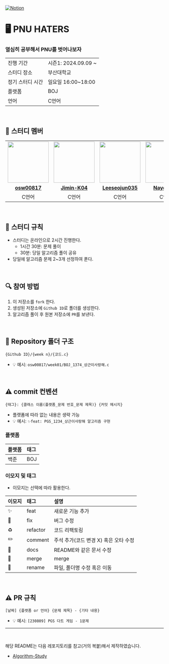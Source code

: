 <a href="https://www.notion.so/PNU-HATERS-3cd25169a60b4e488ea24155c34c9eb1?pvs=4">
<img src="https://img.shields.io/badge/Notion-%23000000.svg?style=for-the-flat&amp;logo=notion&amp;logoColor=white" alt="Notion">
</a>

# 🖥 PNU HATERS
### 열심히 공부해서 PNU를 벗어나보자

<table>
  <tr>
    <td>진행 기간</td>
    <td>시즌1: 2024.09.09 ~ </td>
  </tr>
  <tr>
    <td>스터디 장소</td>
    <td>부산대학교</td>
  </tr>
  <tr>
    <td>정기 스터디 시간</td>
    <td>일요일 16:00~18:00 </td>
  </tr>
  <tr>
    <td>플랫폼</td>
    <td>BOJ</td>
  </tr>
  <tr>
    <td>언어</td>
    <td>C언어</td>
  </tr>
</table>

<br/>

## 🤖 스터디 멤버

<table>
 <tr>
    <td align="center"><a href="https://github.com/osw00817"><img src="https://avatars.githubusercontent.com/u/42710245?v=4" width="130px;" alt=""></a></td>
    <td align="center"><a href="https://github.com/Jimin-K04"><img src="https://avatars.githubusercontent.com/u/173872163?v=4" width="130px;" alt=""></a></td>
    <td align="center"><a href="https://github.com/Leeseojun035"><img src="https://avatars.githubusercontent.com/u/176114483?v=4" width="130px;" alt=""></a></td>
    <td align="center"><a href="https://github.com/Nayeeun5"><img src="https://avatars.githubusercontent.com/u/182473122?v=4" width="130px;" alt=""></a></td>
  </tr>
  <tr>
    <td align="center"><a href="https://github.com/osw00817"><b>osw00817</b></a></td>
    <td align="center"><a href="https://github.com/Jimin-K04"><b>Jimin-K04</b></a></td>
    <td align="center"><a href="https://github.com/Leeseojun035"><b>Leeseojun035</b></a></td>
    <td align="center"><a href="https://github.com/Nayeeun5"><b>Nayeeun5</b></a></td>
  </tr>
  <tr> 
    <td align="center">C언어</td>
    <td align="center">C언어</td>
    <td align="center">C언어</td>
    <td align="center">C언어</td>
  </tr> 
</table>

<br/>

## 📌 스터디 규칙
- 스터디는 온라인으로 2시간 진행한다.
  - 1시간 30분: 문제 풀이
  - 30분: 당일 알고리즘 풀이 공유
- 당일에 알고리즘 문제 2~3개 선정하여 푼다.
  
<br/>

## 🔍 참여 방법
1. 이 저장소를 `fork` 한다.
2. 생성된 저장소에 `Github ID`로 폴더를 생성한다.
3. 알고리즘 풀이 후 원본 저장소에 `PR`를 보낸다.

<br/>

## 📁 Repository 폴더 구조
```
{Github ID}/{week n}/{코드.c}
```

- 💡 예시: `osw00817/week01/BOJ_1374_상근이사랑해.c`

<br/>

## ⚠️ commit 컨벤션

```
{태그}: {클래스 이름(플랫폼_문제 번호_문제 제목)} {커밋 메시지}
```

- 플랫폼에 따라 없는 내용은 생략 가능
- 💡 예시: `✨feat: PGS_1234_상근이사랑해 알고리즘 구현`

### 플랫폼

| 플랫폼    | 태그  |
|:-------|:----|
| 백준     | BOJ |

### 이모지 및 태그

- 이모지는 선택에 따라 활용한다.

| 이모지 | 태그       | 설명                      |
|:----|:---------|:------------------------|
| ✨   | feat     | 새로운 기능 추가               |
| 🐛  | fix      | 버그 수정                   |
| ♻️  | refactor | 코드 리팩토링                 |
| ✏️  | comment  | 주석 추가(코드 변경 X) 혹은 오타 수정 |
| 📝  | docs     | README와 같은 문서 수정        |
| 🔀  | merge    | merge                   |
| 🚚  | rename   | 파일, 폴더명 수정 혹은 이동        |


<br/>

## ⚠️ PR 규칙

```
[날짜] {플랫폼 or 언어} {문제 제목} - {기타 내용}
```

- 💡 예시: `[230809] PGS 다트 게임 - 1문제`

---

<br/>

해당 README는 다음 레포지토리를 참고(거의 복붙)해서 제작하였습니다.

- [Algorithm-Study](https://github.com/CodeSquad-2023-BE-Study/Algorithm-Study/tree/main)
